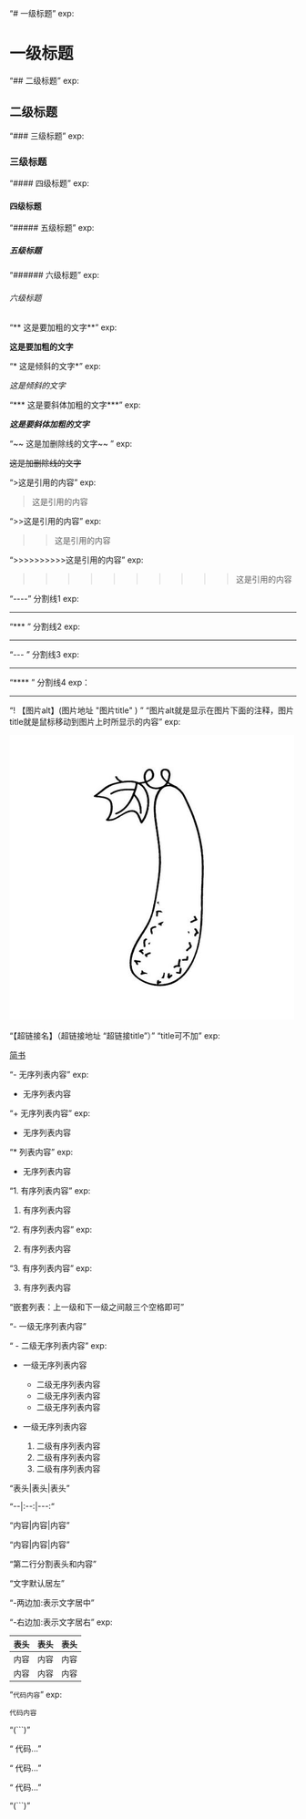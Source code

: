 “# 一级标题”  exp:

# 一级标题

“##  二级标题” exp:

##  二级标题

“### 三级标题”   exp:

### 三级标题

“####  四级标题”  exp:

####  四级标题

“##### 五级标题”  exp:

##### 五级标题

“######  六级标题”  exp:

######  六级标题

“** 这是要加粗的文字**”  exp:

**这是要加粗的文字**

“* 这是倾斜的文字*”   exp:

*这是倾斜的文字*

“*** 这是要斜体加粗的文字***”  exp:

***这是要斜体加粗的文字***

“~~ 这是加删除线的文字~~ ” exp:

~~这是加删除线的文字~~

“>这是引用的内容”  exp:
 
 >这是引用的内容

“>>这是引用的内容” exp:

>>这是引用的内容

“>>>>>>>>>>这是引用的内容”   exp:

>>>>>>>>>>这是引用的内容

“----” 分割线1 exp:

----

“*** ” 分割线2 exp:

***

“--- ” 分割线3 exp:

---

“**** ” 分割线4 exp：

****

“! 【图片alt】(图片地址 "图片title" ) ”         “图片alt就是显示在图片下面的注释，图片title就是鼠标移动到图片上时所显示的内容” exp:

![PictureAlt](./picture.jpg "图片title")

“【超链接名】（超链接地址 “超链接title”）” “title可不加” exp:

[简书](http://jianshu.com "简书")

“- 无序列表内容” exp:

- 无序列表内容

“+ 无序列表内容” exp:

+ 无序列表内容

“* 列表内容”    exp:

* 无序列表内容

“1. 有序列表内容” exp:

1. 有序列表内容

“2. 有序列表内容” exp:

2. 有序列表内容

“3. 有序列表内容” exp:

3. 有序列表内容

“嵌套列表：上一级和下一级之间敲三个空格即可”

“- 一级无序列表内容”

“   - 二级无序列表内容”   exp:

- 一级无序列表内容
   - 二级无序列表内容
   - 二级无序列表内容
   - 二级无序列表内容

- 一级无序列表内容
   1. 二级有序列表内容
   2. 二级有序列表内容
   3. 二级有序列表内容

“表头|表头|表头”

“--|:--:|---:”

“内容|内容|内容”

“内容|内容|内容”

“第二行分割表头和内容”

“文字默认居左”

“-两边加:表示文字居中”

“-右边加:表示文字居右”  exp:

表头|表头|表头
--|:--:|---:
内容|内容|内容
内容|内容|内容

“`代码内容`” exp:

`代码内容`

“(```)”

“ 代码...”

“ 代码...”

“ 代码...”

“(```)”
